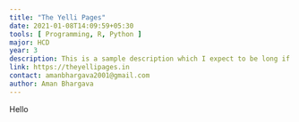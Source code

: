 ```yaml
---
title: "The Yelli Pages"
date: 2021-01-08T14:09:59+05:30
tools: [ Programming, R, Python ]
major: HCD
year: 3
description: This is a sample description which I expect to be long if I actually want to be able to do something with it. Even this isn't long enough. onty Python is the BEST.
link: https://theyellipages.in
contact: amanbhargava2001@gmail.com
author: Aman Bhargava
---
```


Hello